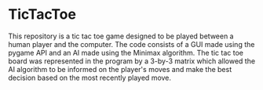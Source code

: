 # TicTacToe

This repository is a tic tac toe game designed to be played between a human player and the computer. The code consists of a GUI made using the pygame API and an AI made using the Minimax algorithm. The tic tac toe board was represented in the program by a 3-by-3 matrix which allowed the AI algorithm to be informed on the player's moves and make the best decision based on the most recently played move. 
